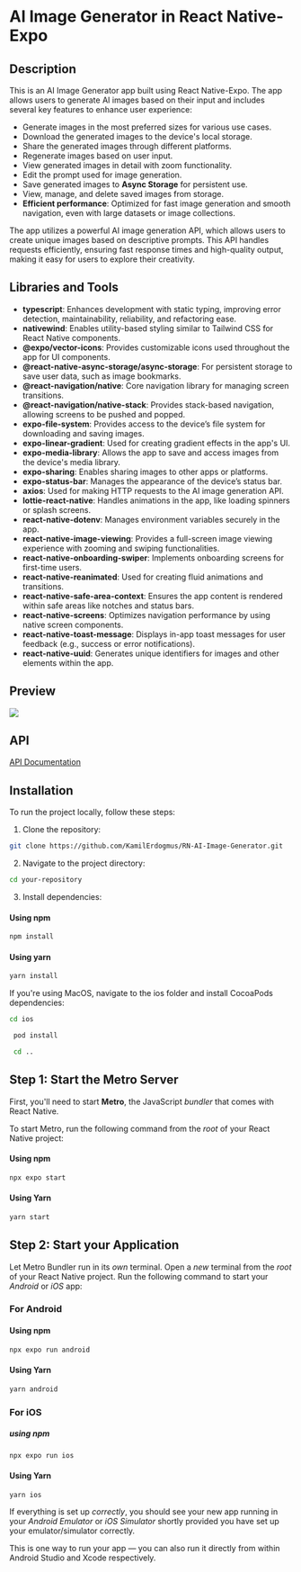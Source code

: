 # AI Image Generator in React Native-Expo

## Description

This is an AI Image Generator app built using React Native-Expo. The app allows users to generate AI images based on their input and includes several key features to enhance user experience:

- Generate images in the most preferred sizes for various use cases.
- Download the generated images to the device's local storage.
- Share the generated images through different platforms.
- Regenerate images based on user input.
- View generated images in detail with zoom functionality.
- Edit the prompt used for image generation.
- Save generated images to **Async Storage** for persistent use.
- View, manage, and delete saved images from storage.
- **Efficient performance**: Optimized for fast image generation and smooth navigation, even with large datasets or image collections.

The app utilizes a powerful AI image generation API, which allows users to create unique images based on descriptive prompts. This API handles requests efficiently, ensuring fast response times and high-quality output, making it easy for users to explore their creativity.

## Libraries and Tools

- **typescript**: Enhances development with static typing, improving error detection, maintainability, reliability, and refactoring ease.
- **nativewind**: Enables utility-based styling similar to Tailwind CSS for React Native components.
- **@expo/vector-icons**: Provides customizable icons used throughout the app for UI components.
- **@react-native-async-storage/async-storage**: For persistent storage to save user data, such as image bookmarks.
- **@react-navigation/native**: Core navigation library for managing screen transitions.
- **@react-navigation/native-stack**: Provides stack-based navigation, allowing screens to be pushed and popped.
- **expo-file-system**: Provides access to the device’s file system for downloading and saving images.
- **expo-linear-gradient**: Used for creating gradient effects in the app's UI.
- **expo-media-library**: Allows the app to save and access images from the device's media library.
- **expo-sharing**: Enables sharing images to other apps or platforms.
- **expo-status-bar**: Manages the appearance of the device’s status bar.
- **axios**: Used for making HTTP requests to the AI image generation API.
- **lottie-react-native**: Handles animations in the app, like loading spinners or splash screens.
- **react-native-dotenv**: Manages environment variables securely in the app.
- **react-native-image-viewing**: Provides a full-screen image viewing experience with zooming and swiping functionalities.
- **react-native-onboarding-swiper**: Implements onboarding screens for first-time users.
- **react-native-reanimated**: Used for creating fluid animations and transitions.
- **react-native-safe-area-context**: Ensures the app content is rendered within safe areas like notches and status bars.
- **react-native-screens**: Optimizes navigation performance by using native screen components.
- **react-native-toast-message**: Displays in-app toast messages for user feedback (e.g., success or error notifications).
- **react-native-uuid**: Generates unique identifiers for images and other elements within the app.

## Preview

![](assets/G_AI-Img_Generator.gif)

## API

[API Documentation](https://rapidapi.com/rphrp1985/api/chatgpt-42)

## Installation

To run the project locally, follow these steps:

1. Clone the repository:

```bash
git clone https://github.com/KamilErdogmus/RN-AI-Image-Generator.git
```

2. Navigate to the project directory:

```bash
cd your-repository
```

3. Install dependencies:

#### Using npm

```bash
npm install
```

#### Using yarn

```bash
yarn install
```

If you're using MacOS, navigate to the ios folder and install CocoaPods dependencies:

```bash
cd ios
```

```bash
 pod install
```

```bash
 cd ..
```

## Step 1: Start the Metro Server

First, you'll need to start **Metro**, the JavaScript _bundler_ that comes with React Native.

To start Metro, run the following command from the _root_ of your React Native project:

#### Using npm

```bash
npx expo start
```

#### Using Yarn

```bash
yarn start
```

## Step 2: Start your Application

Let Metro Bundler run in its _own_ terminal. Open a _new_ terminal from the _root_ of your React Native project. Run the following command to start your _Android_ or _iOS_ app:

### For Android

#### Using npm

```bash
npx expo run android
```

#### Using Yarn

```bash
yarn android
```

### For iOS

##### using npm

```bash
npx expo run ios
```

#### Using Yarn

```bash
yarn ios
```

If everything is set up _correctly_, you should see your new app running in your _Android Emulator_ or _iOS Simulator_ shortly provided you have set up your emulator/simulator correctly.

This is one way to run your app — you can also run it directly from within Android Studio and Xcode respectively.
